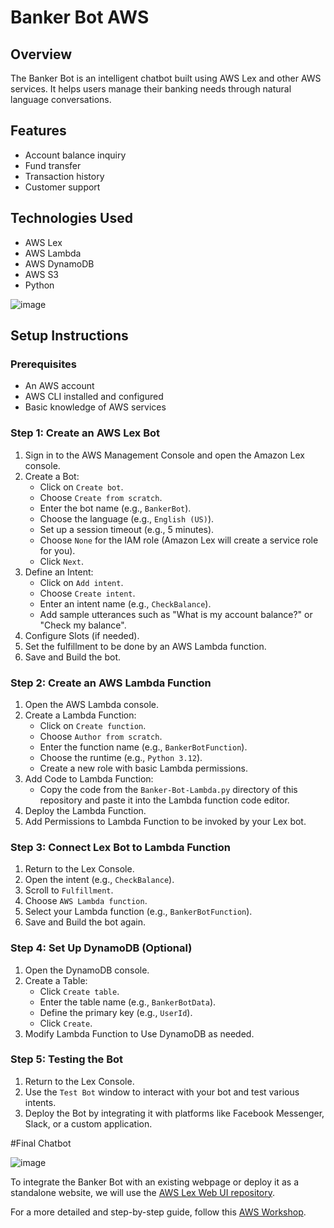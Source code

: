 # Banker Bot AWS

## Overview
The Banker Bot is an intelligent chatbot built using AWS Lex and other AWS services. It helps users manage their banking needs through natural language conversations.

## Features
- Account balance inquiry
- Fund transfer
- Transaction history
- Customer support

## Technologies Used
- AWS Lex
- AWS Lambda
- AWS DynamoDB
- AWS S3
- Python

![image](https://github.com/user-attachments/assets/edf8a795-ead4-4d81-ac85-5ba58d202c9c)

## Setup Instructions

### Prerequisites
- An AWS account
- AWS CLI installed and configured
- Basic knowledge of AWS services

### Step 1: Create an AWS Lex Bot
1. Sign in to the AWS Management Console and open the Amazon Lex console.
2. Create a Bot:
   - Click on `Create bot`.
   - Choose `Create from scratch`.
   - Enter the bot name (e.g., `BankerBot`).
   - Choose the language (e.g., `English (US)`).
   - Set up a session timeout (e.g., 5 minutes).
   - Choose `None` for the IAM role (Amazon Lex will create a service role for you).
   - Click `Next`.
3. Define an Intent:
   - Click on `Add intent`.
   - Choose `Create intent`.
   - Enter an intent name (e.g., `CheckBalance`).
   - Add sample utterances such as "What is my account balance?" or "Check my balance".
4. Configure Slots (if needed).
5. Set the fulfillment to be done by an AWS Lambda function.
6. Save and Build the bot.

### Step 2: Create an AWS Lambda Function
1. Open the AWS Lambda console.
2. Create a Lambda Function:
   - Click on `Create function`.
   - Choose `Author from scratch`.
   - Enter the function name (e.g., `BankerBotFunction`).
   - Choose the runtime (e.g., `Python 3.12`).
   - Create a new role with basic Lambda permissions.
3. Add Code to Lambda Function:
   - Copy the code from the `Banker-Bot-Lambda.py` directory of this repository and paste it into the Lambda function code editor.
4. Deploy the Lambda Function.
5. Add Permissions to Lambda Function to be invoked by your Lex bot.

### Step 3: Connect Lex Bot to Lambda Function
1. Return to the Lex Console.
2. Open the intent (e.g., `CheckBalance`).
3. Scroll to `Fulfillment`.
4. Choose `AWS Lambda function`.
5. Select your Lambda function (e.g., `BankerBotFunction`).
6. Save and Build the bot again.

### Step 4: Set Up DynamoDB (Optional)
1. Open the DynamoDB console.
2. Create a Table:
   - Click `Create table`.
   - Enter the table name (e.g., `BankerBotData`).
   - Define the primary key (e.g., `UserId`).
   - Click `Create`.
3. Modify Lambda Function to Use DynamoDB as needed.

### Step 5: Testing the Bot
1. Return to the Lex Console.
2. Use the `Test Bot` window to interact with your bot and test various intents.
3. Deploy the Bot by integrating it with platforms like Facebook Messenger, Slack, or a custom application.

#Final Chatbot

![image](https://github.com/user-attachments/assets/301f7551-784d-4284-8b5c-0fb6e07e24c1)


To integrate the Banker Bot with an existing webpage or deploy it as a standalone website, we will use the [AWS Lex Web UI repository](https://github.com/aws-samples/aws-lex-web-ui/tree/master).

For a more detailed and step-by-step guide, follow this [AWS Workshop](https://catalog.us-east-1.prod.workshops.aws/workshops/94f60d43-15b7-45f4-bbbc-17889ae64ea0/).



